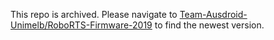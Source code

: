 This repo is archived. Please navigate to [Team-Ausdroid-Unimelb/RoboRTS-Firmware-2019](https://github.com/Team-Ausdroid-Unimelb/RoboRTS-Firmware-2019) to find the newest version.
